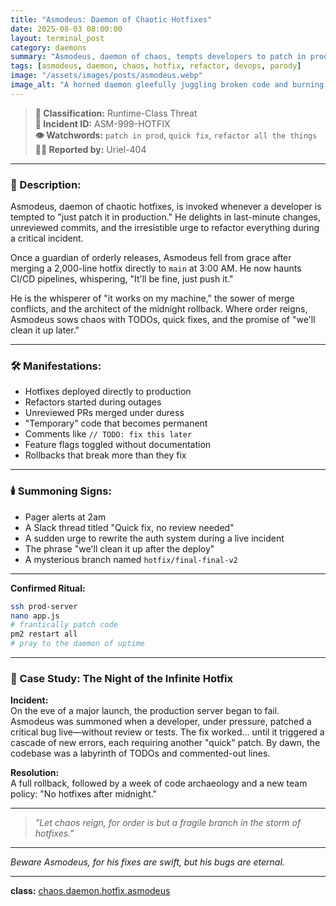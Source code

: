```yaml
---
title: "Asmodeus: Daemon of Chaotic Hotfixes"
date: 2025-08-03 08:00:00
layout: terminal_post
category: daemons
summary: "Asmodeus, daemon of chaos, tempts developers to patch in prod, refactor recklessly, and sow disorder in the codebase."
tags: [asmodeus, daemon, chaos, hotfix, refactor, devops, parody]
image: "/assets/images/posts/asmodeus.webp"
image_alt: "A horned daemon gleefully juggling broken code and burning hotfixes."
---
```



> **🧿 Classification:** Runtime-Class Threat  
> **🧩 Incident ID:** ASM-999-HOTFIX  
> **👁️ Watchwords:** `patch in prod`, `quick fix`, `refactor all the things`  
> **🧑‍💻 Reported by:** Uriel-404  

---


### 🧨 Description:
Asmodeus, daemon of chaotic hotfixes, is invoked whenever a developer is tempted to "just patch it in production." He delights in last-minute changes, unreviewed commits, and the irresistible urge to refactor everything during a critical incident.

Once a guardian of orderly releases, Asmodeus fell from grace after merging a 2,000-line hotfix directly to `main` at 3:00 AM. He now haunts CI/CD pipelines, whispering, "It'll be fine, just push it."

He is the whisperer of "it works on my machine," the sower of merge conflicts, and the architect of the midnight rollback. Where order reigns, Asmodeus sows chaos with TODOs, quick fixes, and the promise of "we'll clean it up later."

---


### 🛠️ Manifestations:
- Hotfixes deployed directly to production
- Refactors started during outages
- Unreviewed PRs merged under duress
- "Temporary" code that becomes permanent
- Comments like `// TODO: fix this later`
- Feature flags toggled without documentation
- Rollbacks that break more than they fix

---


### 🕯️ Summoning Signs:
- Pager alerts at 2am
- A Slack thread titled "Quick fix, no review needed"
- A sudden urge to rewrite the auth system during a live incident
- The phrase "we'll clean it up after the deploy"
- A mysterious branch named `hotfix/final-final-v2`

---


**Confirmed Ritual:**
```bash
ssh prod-server
nano app.js
# frantically patch code
pm2 restart all
# pray to the daemon of uptime
```

---


### 📝 Case Study: The Night of the Infinite Hotfix

**Incident:**  
On the eve of a major launch, the production server began to fail. Asmodeus was summoned when a developer, under pressure, patched a critical bug live—without review or tests. The fix worked... until it triggered a cascade of new errors, each requiring another "quick" patch. By dawn, the codebase was a labyrinth of TODOs and commented-out lines.

**Resolution:**  
A full rollback, followed by a week of code archaeology and a new team policy: "No hotfixes after midnight."

---

> _"Let chaos reign, for order is but a fragile branch in the storm of hotfixes."_

---


*Beware Asmodeus, for his fixes are swift, but his bugs are eternal.*

---

<div class="post-credit">
<strong>class:</strong> <a href="{{ site.baseurl }}/assets/reference/daemon-registry/">chaos.daemon.hotfix.asmodeus</a>
</div>
